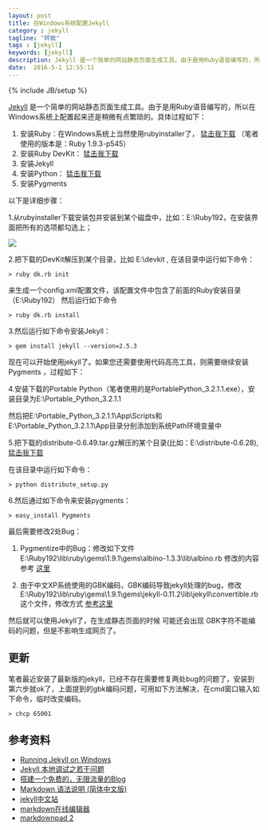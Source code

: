 ```yaml
---
layout: post
title: 在Windows系统配置Jekyll
category : jekyll
tagline: "转载"
tags : [jekyll]
keywords: [jekyll]
description: Jekyll 是一个简单的网站静态页面生成工具。由于是用Ruby语音编写的，所以在Windows系统上配置起来还是稍微有点繁琐的。具体过程如下：
date:  2016-5-1 12:55:11
---
```

{% include JB/setup %}

[Jekyll](http://jekyllrb.com/) 是一个简单的网站静态页面生成工具。由于是用Ruby语音编写的，所以在Windows系统上配置起来还是稍微有点繁琐的。具体过程如下：

1. 安装Ruby：在Windows系统上当然使用rubyinstaller了， [猛击我下载](http://rubyinstaller.org/downloads/) （笔者使用的版本是：Ruby 1.9.3-p545）
2. 安装Ruby DevKit： [猛击我下载](https://github.com/downloads/oneclick/rubyinstaller/DevKit-tdm-32-4.5.2-20111229-1559-sfx.exe)
3. 安装Jekyll
4. 安装Python： [猛击我下载](http://portablepython.com/wiki/PortablePython3.2.1.1)
5. 安装Pygments

以下是详细步骤：

1.从rubyinstaller下载安装包并安装到某个磁盘中，比如：E:\Ruby192，在安装界面把所有的选项都勾选上；

![]({{BLOG_IMG}}140.png)

2.把下载的DevKit解压到某个目录，比如 E:\devkit , 在该目录中运行如下命令：

	> ruby dk.rb init

来生成一个config.xml配置文件，该配置文件中包含了前面的Ruby安装目录 （E:\Ruby192）
然后运行如下命令

	> ruby dk.rb install

3.然后运行如下命令安装Jekyll：

	> gem install jekyll --version=2.5.3

现在可以开始使用jekyll了。如果您还需要使用代码高亮工具，则需要继续安装Pygments ，过程如下：

4.安装下载的Portable Python（笔者使用的是PortablePython_3.2.1.1.exe），安装目录为E:\Portable_Python_3.2.1.1

然后把E:\Portable_Python_3.2.1.1\App\Scripts和E:\Portable_Python_3.2.1.1\App目录分别添加到系统Path环境变量中

5.把下载的distribute-0.6.49.tar.gz解压的某个目录(比如：E:\distribute-0.6.28), [猛击我下载](http://pypi.python.org/pypi/distribute#downloads)

在该目录中运行如下命令：

	> python distribute_setup.py

6.然后通过如下命令来安装pygments：

	> easy_install Pygments

最后需要修改2处Bug：

1. Pygmentize中的Bug：修改如下文件
E:\Ruby192\lib\ruby\gems\1.9.1\gems\albino-1.3.3\lib\albino.rb
修改的内容参考 [这里](https://gist.github.com/1185645)

2. 由于中文XP系统使用的GBK编码，GBK编码导致jekyll处理的bug，修改E:\Ruby192\lib\ruby\gems\1.9.1\gems\jekyll-0.11.2\lib\jekyll\convertible.rb这个文件，修改方式 [参考这里](https://github.com/imathis/octopress/issues/232#issuecomment-2480736)

然后就可以使用Jekyll了，在生成静态页面的时候 可能还会出现 GBK字符不能编码的问题，但是不影响生成网页了。

## 更新

笔者最近安装了最新版的jekyll，已经不存在需要修复两处bug的问题了，安装到第六步就ok了，上面提到的gbk编码问题，可用如下方法解决，在cmd窗口输入如下命令，临时改变编码。

	> chcp 65001

## 参考资料

- [Running Jekyll on Windows](http://www.madhur.co.in/blog/2011/09/01/runningjekyllwindows.html)
- [Jekyll 本地调试之若干问题](http://chxt6896.github.io/blog/2012/02/13/blog-jekyll-native.html)
- [搭建一个免费的，无限流量的Blog](http://www.ruanyifeng.com/blog/2012/08/blogging_with_jekyll.html)
- [Markdown 语法说明 (简体中文版)](http://wowubuntu.com/markdown/)
- [jekyll中文站](http://jekyllcn.com/)
- [markdown在线编辑器](http://markable.in/editor/)
- [markdownpad 2](http://markdownpad.com/)

